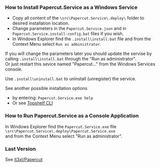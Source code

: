 ### How to Install Papercut.Service as a Windows Service

* Copy all content of the `\src\Papercut.Service\.deploy\` folder to desired installation location.
* Change parameters in the `Papercut.Service.json` and in `Papercut.Service.install-config.bat` files if you wish.
* In Windows Explorer find the `.install\install.bat` file and from the Context Menu select `Run as administrator`.

If you will change the parameters later you should update the servise by calling `.install\install.bat` through the "Run as administrator".  
Or just restart this sevice named "Papercut..." from the Windows Services console.

Use `.install\uninstall.bat` to uninstall (unregister) the service.

See another possible installation options
* by entering: `Papercut.Service.exe help`
* Or see [Topshelf CLI](https://topshelf.readthedocs.io/en/latest/overview/commandline.html)

### How to Run Papercut.Service as a Console Application

In Windows Explorer find the `Papercut.Service.exe` file  
`\src\Papercut.Service\.deploy\Papercut.Service.exe`  
and from the Context Menu select "Run as administrator".

### Last Version

See [it3xl/Papercut](https://github.com/it3xl/Papercut)



